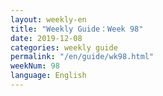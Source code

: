 ```yaml
---
layout: weekly-en
title: "Weekly Guide：Week 98"
date: 2019-12-08
categories: weekly guide
permalink: "/en/guide/wk98.html"
weekNum: 98
language: English
---
```

